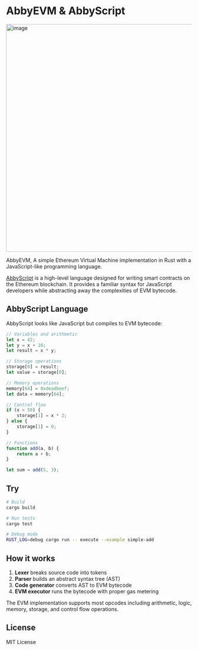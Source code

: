 # AbbyEVM & AbbyScript

<img width="971" height="616" alt="image" src="https://github.com/user-attachments/assets/9e360ba0-0bbd-400e-9dd2-c47ad9f52f0c" />


AbbyEVM, A simple Ethereum Virtual Machine implementation in Rust with a JavaScript-like programming language.

[AbbyScript](./examples/abbyscript/) is a high-level language designed for writing smart contracts on the Ethereum blockchain. It provides a familiar syntax for JavaScript developers while abstracting away the complexities of EVM bytecode.

## AbbyScript Language

AbbyScript looks like JavaScript but compiles to EVM bytecode:

```javascript
// Variables and arithmetic
let x = 42;
let y = x + 10;
let result = x * y;

// Storage operations  
storage[0] = result;
let value = storage[0];

// Memory operations
memory[64] = 0xdeadbeef;
let data = memory[64];

// Control flow
if (x > 50) {
    storage[1] = x * 2;
} else {
    storage[1] = 0;
}

// Functions
function add(a, b) {
    return a + b;
}

let sum = add(5, 3);
```

## Try

```bash
# Build
cargo build

# Run tests  
cargo test

# Debug mode
RUST_LOG=debug cargo run -- execute --example simple-add
```

## How it works

1. **Lexer** breaks source code into tokens
2. **Parser** builds an abstract syntax tree (AST)  
3. **Code generator** converts AST to EVM bytecode
4. **EVM executor** runs the bytecode with proper gas metering

The EVM implementation supports most opcodes including arithmetic, logic, memory, storage, and control flow operations.

## License

MIT License
